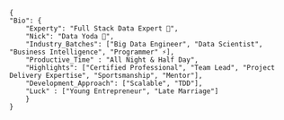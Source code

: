 	
	{
 	"Bio": {
		"Experty": "Full Stack Data Expert 🔭",
		"Nick": "Data Yoda 🤔",
		"Industry_Batches": ["Big Data Engineer", "Data Scientist", "Business Intelligence", "Programmer" ⚡],
		"Productive_Time" : "All Night & Half Day", 
		"Highlights": ["Certified Professional", "Team Lead", "Project Delivery Expertise", "Sportsmanship", "Mentor"],
		"Development_Approach": ["Scalable", "TDD"],
		"Luck" : ["Young Entrepreneur", "Late Marriage"]
		}
  	}
